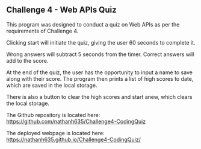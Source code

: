 ## Challenge 4 - Web APIs Quiz

This program was designed to conduct a quiz on Web APIs as per the requirements of Challenge 4.

Clicking start will initiate the quiz, giving the user 60 seconds to complete it. 

Wrong answers will subtract 5 seconds from the timer. Correct answers will add to the score.

At the end of the quiz, the user has the opportunity to input a name to save along with their score. The program then prints a list of high scores to date, which
are saved in the local storage.

There is also a button to clear the high scores and start anew, which clears the local storage. 


The Github repository is located here: https://github.com/nathanh635/Challenge4-CodingQuiz

The deployed webpage is located here: https://nathanh635.github.io/Challenge4-CodingQuiz/